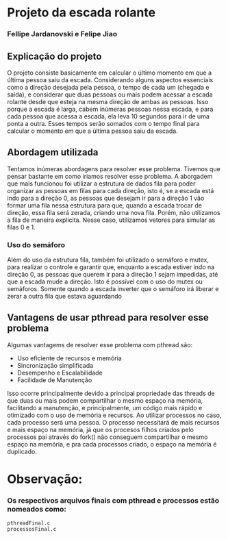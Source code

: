 # Projeto da escada rolante
### Fellipe Jardanovski e Felipe Jiao

## Explicação do projeto

O projeto consiste basicamente em calcular o último momento
em que a última pessoa saiu da escada. Considerando alguns
aspectos essenciais como a direção desejada pela pessoa, o
tempo de cada um (chegada e saída), e considerar que duas
pessoas ou mais podem acessar a escada rolante desde que 
esteja na mesma direção de ambas as pessoas. Isso porque a escada
é larga, cabem inúmeras pessoas nessa escada, e para cada pessoa
que acessa a escada, ela leva 10 segundos para ir de uma ponta a outra.
Esses tempos serão somados com o tempo final para calcular o momento
em que a última pessoa saiu da escada.

## Abordagem utilizada

Tentamos inúmeras abordagens para resolver esse problema. Tivemos
que pensar bastante em como iriamos resolver esse problema. A aborgadem
que mais funcionou foi utilizar a estrutura de dados fila para poder
organizar as pessoas em filas para cada direção, isto é, se a escada
está indo para a direção 0, as pessoas que desejam ir para a direção
1 vão formar uma fila nessa estrutura para que, quando a escada trocar
de direção, essa fila será zerada, criando uma nova fila. Porém, não
utilizamos a fila de maneira explicita. Nesse caso, utilizamos vetores
para simular as filas 0 e 1.
### Uso do semáforo
Além do uso da estrutura fila, também foi utilizado o semáforo e mutex, para
realizar o controle e garantir que, enquanto a escada estiver indo na direção
0, as pessoas que querem ir para a direção 1 sejam impedidas, até que a escada
mude a direção. Isto é possível com o uso do mutex ou semáforos. Somente quando a
escada inverter que o semáforo irá liberar e zerar a outra fila que estava aguardando

## Vantagens de usar pthread para resolver esse problema

Algumas vantagems de resolver esse problema com pthread são:
* Uso eficiente de recursos e memória
* Sincronização simplificada
* Desempenho e Escalabilidade
* Facilidade de Manutenção

Isso ocorre principalmente devido a principal propriedade das threads
de que duas ou mais podem compartilhar o mesmo espaço na memória, facilitando
a manutenção, e principalmente, um código mais rápido e otimizado com o uso
de memória e recursos. Ao utilizar processos no caso, cada processo será
uma pessoa. O processo necessitará de mais recursos e mais espaço na memória, já que os procesos filhos criados pelo processos pai através do fork() não conseguem compartilhar
o mesmo espaço na memória, e pra cada processos criado, o espaço na memória é duplicado.

# Observação:
### Os respectivos arquivos finais com pthread e processos estão nomeados como:
    pthreadFinal.c
    processosFinal.c
    
